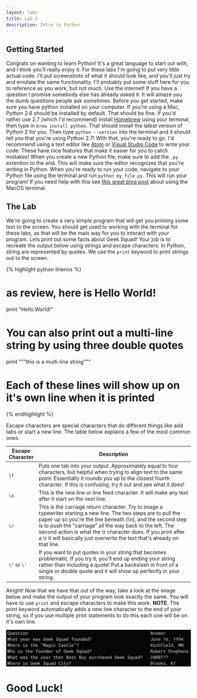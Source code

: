 ```yaml
---
layout: labs
title: Lab 1
description: Intro to Python
---
```



## Getting Started

Congrats on wanting to learn Python! It's a great language to start out with, and I think you'll really enjoy it. 
For these labs I'm going to put very little actual code. I'll put screenshots of what it should look like, and you'll just
try and emulate the same functionality. I'll probably put some stuff here for you to reference as you work, but not much. 
Use the internet! If you have a question I promise somebody else has already asked it. It will amaze you the dumb questions
people ask sometimes. Before you get started, make sure you have python installed on your computer. If you're using a Mac,
Python 2.6 should be installed by default. That should be fine. If you'd rather use 2.7 (which I'd recommend) install [Homebrew](http://brew.sh)
using your terminal, then type in `brew install python`. That should install the latest version of Python 2 for you. Then type `python --version`
into the terminal and it should tell you that you're using Python 2.7! With that, you're ready to go. I'd recommend using a text editor like
[Atom](https://atom.io) or [Visual Studio Code](https://code.visualstudio.com) to write your code. These have nice features that make it easier
for you to catch mistakes! When you create a new Python file, make sure to add the `.py` extention to the end. This will make sure the editor
recognizes that you're writing in Python. When you're ready to run your code, navigate to your Python file using the terminal and run
`python my_file.py`. This will run your program! If you need help with this see 
[this great blog post](http://blog.teamtreehouse.com/introduction-to-the-mac-os-x-command-line) about using the MacOS terminal.

## The Lab

We're going to create a very simple program that will get you printing some text to the screen. You should get used to working with
the terminal for these labs, as that will be the main way for you to interact with your program. Lets print out some facts about Geek Squad!
Your job is to recreate the output below using strings and escape characters. In Python, string are represented by quotes. We use the `print`
keyword to print strings out to the screen.

{% highlight python linenos %}
# as review, here is Hello World!
print "Hello World!"
# You can also print out a multi-line string by using three double quotes
print """this
is 
a
multi-line
string"""
# Each of these lines will show up on it's own line when it is printed
{% endhighlight %}

Escape characters are special characters that do different things like add tabs or start a new line. The table below explains a few of the 
most common ones.

<table class="table table-hover reference-table">
  <thead>
    <th width="14%">Escape Character</th>
    <th width="86%">Description</th>
  </thead>
  <tbody>
    <tr>
      <td class="center-cell"><code>\t</code></td>
      <td>Puts one tab into your output. Approximately equal to four characters, but helpful when trying to align text to the same point.
      Essentially it rounds you up to the closest fourth character. If this is confusing, try it out and see what it does!</td>
    </tr>
    <tr>
      <td class="center-cell"><code>\n</code></td>
      <td>This is the new line or line feed character. It will make any text after it start on the next line.</td>
    </tr>
    <tr>
      <td class="center-cell"><code>\r</code></td>
      <td>This is the carriage return character. Try to image a typewriter starting a new line. The two steps are to pull the paper up 
      so you're the line beneath (\n), and the second step is to push the "carriage" all the way back to the left. The second action is
      what the \r character does. If you print after a \r it will basically just overwrite the text that's already on that line.</td>
    </tr>
    <tr>
      <td class="center-cell"><code>\"</code> or <code>\'</code></td>
      <td>If you want to put quotes in your string that becomes problematic. If you try it, you'll end up ending your string rather than
      including a quote! Put a backslash in front of a single or double quote and it will show up perfectly in your string.</td>
    </tr>
  </tbody>
</table>

Alright! Now that we have that out of the way, take a look at the image below and make the output of your program look exactly the same.
You will have to use `print` and escape characters to make this work. **NOTE**. The print keyword automatically adds a new line character
to the end of your string, so if you use multiple print statements to do this each one will be on it's own line.

<img src="/img/lab1.jpeg" title="Replicate this output in your own program!" alt="Image of Lab 1" class="full-width-img">

<h1 class="text-center">Good Luck!</h1>
